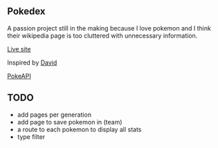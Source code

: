 ## Pokedex
A passion project still in the making because I love pokemon and I think their wikipedia page is too cluttered with unnecessary information.

[Live site](https://personalpokedex-one.vercel.app/)

Inspired by [David](https://github.com/davidhckh)

[PokeAPI](https://pokeapi.co/)

## TODO
- add pages per generation
- add page to save pokemon in (team)
- a route to each pokemon to display all stats
- type filter

